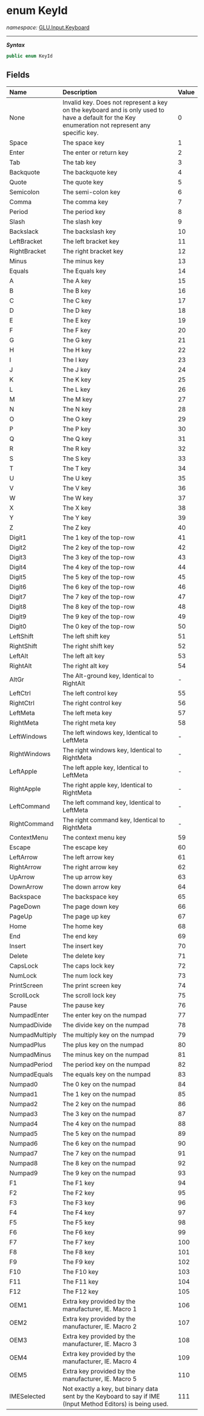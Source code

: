 ﻿# enum KeyId
*namespace:* [GLU.Input.Keyboard](../keyboard.md)

---
***Syntax***
```csharp
public enum KeyId
```

## Fields

| Name           | Description                                                                                                                                      | Value |
|:---------------|:-------------------------------------------------------------------------------------------------------------------------------------------------|-------| 
| None           | Invalid key. Does not represent a key on the keyboard and is only used to have a default for the Key enumeration not represent any specific key. | 0     |
| Space          | The space key                                                                                                                                    | 1     |
| Enter          | The enter or return key                                                                                                                          | 2     |
| Tab            | The tab key                                                                                                                                      | 3     |
| Backquote      | The backquote key                                                                                                                                | 4     |
| Quote          | The quote key                                                                                                                                    | 5     |
| Semicolon      | The semi-colon key                                                                                                                               | 6     |
| Comma          | The comma key                                                                                                                                    | 7     |
| Period         | The period key                                                                                                                                   | 8     |
| Slash          | The slash key                                                                                                                                    | 9     |
| Backslack      | The backslash key                                                                                                                                | 10    |
| LeftBracket    | The left bracket key                                                                                                                             | 11    |
| RightBracket   | The right bracket key                                                                                                                            | 12    |
| Minus          | The minus key                                                                                                                                    | 13    |
| Equals         | The Equals key                                                                                                                                   | 14    |
| A              | The A key                                                                                                                                        | 15    |
| B              | The B key                                                                                                                                        | 16    |
| C              | The C key                                                                                                                                        | 17    |
| D              | The D key                                                                                                                                        | 18    |
| E              | The E key                                                                                                                                        | 19    |
| F              | The F key                                                                                                                                        | 20    |
| G              | The G key                                                                                                                                        | 21    |
| H              | The H key                                                                                                                                        | 22    |
| I              | The I key                                                                                                                                        | 23    |
| J              | The J key                                                                                                                                        | 24    |
| K              | The K key                                                                                                                                        | 25    |
| L              | The L key                                                                                                                                        | 26    |
| M              | The M key                                                                                                                                        | 27    |
| N              | The N key                                                                                                                                        | 28    |
| O              | The O key                                                                                                                                        | 29    |
| P              | The P key                                                                                                                                        | 30    |
| Q              | The Q key                                                                                                                                        | 31    |
| R              | The R key                                                                                                                                        | 32    |
| S              | The S key                                                                                                                                        | 33    |
| T              | The T key                                                                                                                                        | 34    |
| U              | The U key                                                                                                                                        | 35    |
| V              | The V key                                                                                                                                        | 36    |
| W              | The W key                                                                                                                                        | 37    |
| X              | The X key                                                                                                                                        | 38    |
| Y              | The Y key                                                                                                                                        | 39    |
| Z              | The Z key                                                                                                                                        | 40    |
| Digit1         | The 1 key of the top-row                                                                                                                         | 41    |
| Digit2         | The 2 key of the top-row                                                                                                                         | 42    |
| Digit3         | The 3 key of the top-row                                                                                                                         | 43    |
| Digit4         | The 4 key of the top-row                                                                                                                         | 44    |
| Digit5         | The 5 key of the top-row                                                                                                                         | 45    |
| Digit6         | The 6 key of the top-row                                                                                                                         | 46    |
| Digit7         | The 7 key of the top-row                                                                                                                         | 47    |
| Digit8         | The 8 key of the top-row                                                                                                                         | 48    |
| Digit9         | The 9 key of the top-row                                                                                                                         | 49    |
| Digit0         | The 0 key of the top-row                                                                                                                         | 50    |
| LeftShift      | The left shift key                                                                                                                               | 51    |
| RightShift     | The right shift key                                                                                                                              | 52    |
| LeftAlt        | The left alt key                                                                                                                                 | 53    |
| RightAlt       | The right alt key                                                                                                                                | 54    |
| AltGr          | The Alt-ground key, Identical to RightAlt                                                                                                        | -     |
| LeftCtrl       | The left control key                                                                                                                             | 55    |
| RightCtrl      | The right control key                                                                                                                            | 56    |
| LeftMeta       | The left meta key                                                                                                                                | 57    |
| RightMeta      | The right meta key                                                                                                                               | 58    |
| LeftWindows    | The left windows key, Identical to LeftMeta                                                                                                      | -     |
| RightWindows   | The right windows key, Identical to RightMeta                                                                                                    | -     |
| LeftApple      | The left apple key, Identical to LeftMeta                                                                                                        | -     |
| RightApple     | The right apple key, Identical to RightMeta                                                                                                      | -     |
| LeftCommand    | The left command key, Identical to LeftMeta                                                                                                      | -     |
| RightCommand   | The right command key, Identical to RightMeta                                                                                                    | -     |
| ContextMenu    | The context menu key                                                                                                                             | 59    |
| Escape         | The escape key                                                                                                                                   | 60    |
| LeftArrow      | The left arrow key                                                                                                                               | 61    |
| RightArrow     | The right arrow key                                                                                                                              | 62    |
| UpArrow        | The up arrow key                                                                                                                                 | 63    |
| DownArrow      | The down arrow key                                                                                                                               | 64    |
| Backspace      | The backspace key                                                                                                                                | 65    |
| PageDown       | The page down key                                                                                                                                | 66    |
| PageUp         | The page up key                                                                                                                                  | 67    |
| Home           | The home key                                                                                                                                     | 68    |
| End            | The end key                                                                                                                                      | 69    |
| Insert         | The insert key                                                                                                                                   | 70    |
| Delete         | The delete key                                                                                                                                   | 71    |
| CapsLock       | The caps lock key                                                                                                                                | 72    |
| NumLock        | The num lock key                                                                                                                                 | 73    |
| PrintScreen    | The print screen key                                                                                                                             | 74    |
| ScrollLock     | The scroll lock key                                                                                                                              | 75    |
| Pause          | The pause key                                                                                                                                    | 76    |
| NumpadEnter    | The enter key on the numpad                                                                                                                      | 77    |
| NumpadDivide   | The divide key on the numpad                                                                                                                     | 78    |
| NumpadMultiply | The multiply key on the numpad                                                                                                                   | 79    |
| NumpadPlus     | The plus key on the numpad                                                                                                                       | 80    |
| NumpadMinus    | The minus key on the numpad                                                                                                                      | 81    |
| NumpadPeriod   | The period key on the numpad                                                                                                                     | 82    |
| NumpadEquals   | The equals key on the numpad                                                                                                                     | 83    |
| Numpad0        | The 0 key on the numpad                                                                                                                          | 84    |
| Numpad1        | The 1 key on the numpad                                                                                                                          | 85    |
| Numpad2        | The 2 key on the numpad                                                                                                                          | 86    |
| Numpad3        | The 3 key on the numpad                                                                                                                          | 87    |
| Numpad4        | The 4 key on the numpad                                                                                                                          | 88    |
| Numpad5        | The 5 key on the numpad                                                                                                                          | 89    |
| Numpad6        | The 6 key on the numpad                                                                                                                          | 90    |
| Numpad7        | The 7 key on the numpad                                                                                                                          | 91    |
| Numpad8        | The 8 key on the numpad                                                                                                                          | 92    |
| Numpad9        | The 9 key on the numpad                                                                                                                          | 93    |
| F1             | The F1 key                                                                                                                                       | 94    |
| F2             | The F2 key                                                                                                                                       | 95    |
| F3             | The F3 key                                                                                                                                       | 96    |
| F4             | The F4 key                                                                                                                                       | 97    |
| F5             | The F5 key                                                                                                                                       | 98    |
| F6             | The F6 key                                                                                                                                       | 99    |
| F7             | The F7 key                                                                                                                                       | 100   |
| F8             | The F8 key                                                                                                                                       | 101   |
| F9             | The F9 key                                                                                                                                       | 102   |
| F10            | The F10 key                                                                                                                                      | 103   |
| F11            | The F11 key                                                                                                                                      | 104   |
| F12            | The F12 key                                                                                                                                      | 105   |
| OEM1           | Extra key provided by the manufacturer, IE. Macro 1                                                                                              | 106   |
| OEM2           | Extra key provided by the manufacturer, IE. Macro 2                                                                                              | 107   |
| OEM3           | Extra key provided by the manufacturer, IE. Macro 3                                                                                              | 108   |
| OEM4           | Extra key provided by the manufacturer, IE. Macro 4                                                                                              | 109   |
| OEM5           | Extra key provided by the manufacturer, IE. Macro 5                                                                                              | 110   |
| IMESelected    | Not exactly a key, but binary data sent by the Keyboard to say if IME (Input Method Editors) is being used.                                      | 111   |
